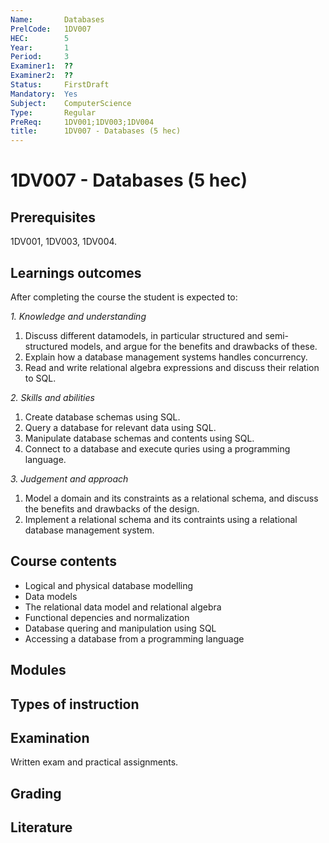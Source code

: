```yaml
---
Name:       Databases
PrelCode:   1DV007
HEC:        5
Year:       1
Period:     3
Examiner1:  ??    
Examiner2:  ??
Status:     FirstDraft
Mandatory:  Yes
Subject:    ComputerScience
Type:       Regular
PreReq:     1DV001;1DV003;1DV004  
title:      1DV007 - Databases (5 hec)
---
```


# 1DV007 - Databases (5 hec)

## Prerequisites

1DV001, 1DV003, 1DV004.

## Learnings outcomes

After completing the course the student is expected to:

*1. Knowledge and understanding*

1. Discuss different datamodels, in particular structured and semi-structured models, and argue for the benefits and drawbacks of these.
1. Explain how a database management systems handles concurrency.
1. Read and write relational algebra expressions and discuss their relation to SQL.

*2.	Skills and abilities*

1. Create database schemas using SQL.
1. Query a database for relevant data using SQL.
1. Manipulate database schemas and contents using SQL.
1. Connect to a database and execute quries using a programming language.

*3.	Judgement and approach*

1. Model a domain and its constraints as a relational schema, and discuss the benefits and drawbacks of the design.
1. Implement a relational schema and its contraints using a relational database management system.

## Course contents

- Logical and physical database modelling
- Data models
- The relational data model and relational algebra
- Functional depencies and normalization
- Database quering and manipulation using SQL
- Accessing a database from a programming language

## Modules

## Types of instruction

## Examination

Written exam and practical assignments.

## Grading

## Literature